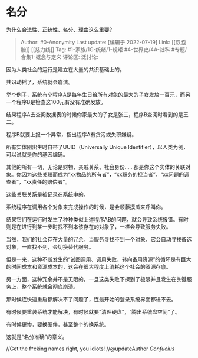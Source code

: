 # 名分
[为什么合法性、正统性、名分、理由这么重要?](https://www.zhihu.com/question/401452993/answer/2581799286)

> Author: #0-Anonymity
> Last update: [编辑于 2022-07-19]
> Link: [[双胞胎]] [[慈力线]]
> Tag: #1-家族/1G-统绪/1-规矩 #4-世界史/4A-社科 #专题/合集1-概念与定义
> 评论区:
> 泛讨论:

因为人类社会的运行是建立在大量的共识基础上的。

共识动摇了，系统就会崩溃。

举个例子，系统有个程序A是每年生日给所有对象的最大的子女发放一百元，而另一个程序B是检查这100元有没有准确发放。

结果程序A去查阅数据表的时候你家最大的子女是张三，程序B查阅时看到的是王二。

程序B就要上报一个异常，指出程序A有贪污或失职嫌疑。

所有实体刚出生时自带了UUID（Universally Unique Identifier），以人类为例，可以说就是你的基因编码。

其他的所有一切，无论是财物、亲戚关系、社会身份……都是你这个实体的关联对象。你因为这些关联而成为“xx物品的所有者”，“xx职务的担当者”，“xx问题的调查者”，“xx责任的赔偿者”。

这些关联关系是被记录在系统中的。

系统程序在调用各个对象来完成操作的时候，是会顺藤摸瓜来呼叫你。

结果它们在运行时发生了种种类似上述程序AB的问题，就会导致系统报错。有时则是在进行到某一步时找不到本该存在的对象了，一样会导致服务失败。

当然，我们的社会存在大量的冗余。当服务寻找不到一个对象，它会自动寻找备选对象，一直找不到，会切换替代服务。

但是一来，这种不断发生的“试图调用、调用失败，转向备用资源”的循环是有巨大的时间成本和资源成本的，这会在很大程度上消耗这个社会的资源存底。

另一方面，这种冗余并不是无限的，一旦这类失败下探到了极限并且发生在关键服务上，整个系统就会彻底崩溃。

那时候连快速重启都解决不了问题了，连最开始的登录系统界面都进不去。

有时候要重装系统才能解决，有时候就要“清理硬盘”，“腾出系统盘空间”了。

有时候更惨，要换硬件，甚至整个的换系统。

这就是“名分准确”的意义。

//Get the f*cking names right, you idiots!
//@updateAuthor $Confucius$
